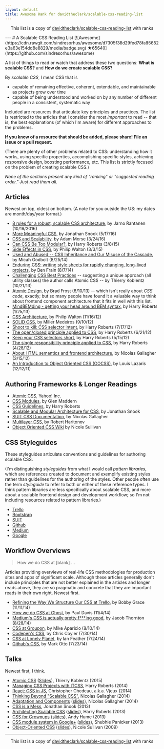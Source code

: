 ```yaml
---
layout: default
title: Awesome Rank for davidtheclark/scalable-css-reading-list
---
```


<p align="center">
	This list is a copy of <a href="https://github.com/davidtheclark/scalable-css-reading-list">davidtheclark/scalable-css-reading-list</a> with ranks
</p>
---
# A Scalable CSS Reading List [![Awesome](https://cdn.rawgit.com/sindresorhus/awesome/d7305f38d29fed78fa85652e3a63e154dd8e8829/media/badge.svg) ★65640](https://github.com/sindresorhus/awesome)

A list of things to read or watch that address these two questions: **What is scalable CSS?** and **How do we create scalable CSS?**

By *scalable CSS*, I mean CSS that is
- capable of remaining effective, coherent, extendable, and maintainable as projects grow over time
- capable of being understood and worked on by any number of different people in a consistent, systematic way

Included are resources that articulate key principles and practices. The list is restricted to the articles that I consider the most *important* to read -- that is, the best explanations (of which I'm aware) for different approaches to the problems.

**If you know of a resource that should be added, please share! File an issue or a pull request.**

(There are plenty of other problems related to CSS: understanding how it works, using specific properties, accomplishing specific styles, achieving responsive design, boosting performance, etc. This list is strictly focused on the problem of creating scalable CSS.)

*None of the sections present any kind of "ranking" or "suggested reading order." Just read them all.*

## Articles

Newest on top, oldest on bottom. (A note for you outside the US: my dates are month/day/year format.)

- [8 rules for a robust, scalable CSS architecture](https://github.com/jareware/css-architecture/blob/master/README.md), by Jarno Rantanen (10/16/2016)
- [More Meaningful CSS](http://snook.ca/archives/html_and_css/more-meaningful-css), by Jonathan Snook (5/17/16)
- [CSS and Scalability](http://mrmrs.io/writing/2016/03/24/scalable-css/), by Adam Morse (3/24/16)
- [Can CSS Be Too Modular?](http://csswizardry.com/2015/03/can-css-be-too-modular/), by Harry Roberts (3/8/15)
- [Side Effects in CSS](http://philipwalton.com/articles/side-effects-in-css/), by Philip Walton (3/3/15)
- [Used and Abused -- CSS Inheritance and Our Misuse of the Cascade](http://www.phase2technology.com/blog/used-and-abused-css-inheritance-and-our-misuse-of-the-cascade/?utm_source=CSS-Weekly&utm_campaign=Issue-127&utm_medium=RSS), by Micah Godbolt (8/25/14)
- [Enduring CSS: writing style sheets for rapidly changing, long-lived projects](http://benfrain.com/enduring-css-writing-style-sheets-rapidly-changing-long-lived-projects), by Ben Frain (8/7/14)
- [Challenging CSS Best Practices](http://www.smashingmagazine.com/2013/10/21/challenging-css-best-practices-atomic-approach/) -- suggesting a unique approach (all utility classes) the author calls Atomic CSS -- by Thierry Koblentz (10/21/13)
- [Atomic Design](http://bradfrostweb.com/blog/post/atomic-web-design/), by Brad Frost (6/10/13) -- which isn't really about *CSS code*, exactly; but so many people have found it a valuable way to think about frontend component architecture that it fits in well with this list.
- [MindBEMding - getting your head around BEM syntax](http://csswizardry.com/2013/01/mindbemding-getting-your-head-round-bem-syntax/), by Harry Roberts (1/25/13)
- [CSS Architecture](http://philipwalton.com/articles/css-architecture/), by Philip Walton (11/16/12)
- [SOLID CSS](http://blog.millermedeiros.com/solid-css/), by Miller Medeiros (9/10/12)
- [Shoot to kill: CSS selector intent](http://csswizardry.com/2012/07/shoot-to-kill-css-selector-intent/), by Harry Roberts (7/17/12)
- [The open/closed principle applied to CSS](http://csswizardry.com/2012/06/the-open-closed-principle-applied-to-css/), by Harry Roberts (6/21/12)
- [Keep your CSS selectors short](http://csswizardry.com/2012/05/keep-your-css-selectors-short/), by Harry Roberts (5/15/12)
- [The single responsibility principle applied to CSS](http://csswizardry.com/2012/04/the-single-responsibility-principle-applied-to-css/), by Harry Roberts (4/28/12)
- [About HTML semantics and frontend architecture](http://nicolasgallagher.com/about-html-semantics-front-end-architecture/), by Nicolas Gallagher (3/15/12)
- [An Introduction to Object Oriented CSS (OOCSS)](http://www.smashingmagazine.com/2011/12/12/an-introduction-to-object-oriented-css-oocss/), by Louis Lazaris (12/12/11)

## Authoring Frameworks & Longer Readings

- [Atomic CSS](http://acss.io/), Yahoo! Inc.
- [CSS Modules](http://glenmaddern.com/articles/css-modules), by Glen Maddern
- [CSS Guidelines](http://cssguidelin.es/), by Harry Roberts
- [Scalable and Modular Architecture for CSS](https://smacss.com/), by Jonathan Snook
- [SUIT CSS Documentation](https://github.com/suitcss/suit/blob/master/doc/README.md), by Nicolas Gallagher
- [Multilayer CSS](http://operatino.github.io/MCSS/en/), by Robert Haritonov
- [Object Oriented CSS Wiki](https://github.com/stubbornella/oocss/wiki) by Nicole Sullivan

## CSS Styleguides

These styleguides articulate conventions and guidelines for authoring scalable CSS.

(I'm distinguishing *styleguides* from what I would call *pattern libraries*, which are references created to document and exemplify existing styles rather than guidelines for the authoring of the styles. Other people often use the term *styleguide* to refer to both or either of these reference types. I think pattern libraries are less specifically about scalable CSS, and more about a scalable frontend design and development workflow; so I'm not including resources related to pattern libraries.)

- [Trello](https://gist.github.com/bobbygrace/9e961e8982f42eb91b80)
- [Bootstrap](http://mdo.github.io/code-guide/#css)
- [SUIT](https://github.com/suitcss/suit/blob/master/doc/STYLE.md#4-css)
- [Github](https://github.com/styleguide/css)
- [Medium](https://gist.github.com/fat/a47b882eb5f84293c4ed)
- [Google](https://google.github.io/styleguide/htmlcssguide.xml#CSS_Style_Rules)

## Workflow Overviews

> How we do CSS at [blank] ...

Articles providing overviews of real-life CSS methodologies for production sites and apps of significant scale. Although these articles generally don't include principles that are not better explained in the articles and longer reads above, they are so pragmatic and concrete that they are important reads in their own right. Newest first.

- [Refining the Way We Structure Our CSS at Trello](http://blog.trello.com/refining-the-way-we-structure-our-css-at-trello/), by Bobby Grace (11/11/14)
- [How we do CSS at Ghost](http://dev.ghost.org/css-at-ghost), by Paul Davis (11/4/14)
- [Medium's CSS is actually pretty f\*\*\*ing good](https://medium.com/@fat/mediums-css-is-actually-pretty-fucking-good-b8e2a6c78b06), by Jacob Thornton (8/28/14)
- [CSS at Groupon](http://mikeaparicio.com/2014/08/10/css-at-groupon/), by Mike Aparicio (8/10/14)
- [Codepen's CSS](http://codepen.io/chriscoyier/blog/codepens-css), by Chris Coyier (7/30/14)
- [CSS at Lonely Planet](http://ianfeather.co.uk/css-at-lonely-planet/), by Ian Feather (7/24/14)
- [Github's CSS](http://markdotto.com/2014/07/23/githubs-css/), by Mark Otto (7/23/14)


## Talks

Newest first, I think.

- [Atomic CSS](https://www.youtube.com/watch?v=bokjM0ZaizQ) ([Slides](https://www.haikudeck.com/atomic-css-science-and-technology-presentation-dJ0xlFjhBQ)), Thierry Koblentz (2015)
- [Managing CSS Projects with ITCSS](https://speakerdeck.com/dafed/managing-css-projects-with-itcss), Harry Roberts (2014)
- [React: CSS in JS](http://blog.vjeux.com/2014/javascript/react-css-in-js-nationjs.html), Christopher Chedeau, a.k.a. Vjeux (2014)
- [Thinking Beyond "Scalable CSS"](http://www.thedotpost.com/2014/11/nicolas-gallagher-thinking-beyond-scalable-css), Nicolas Gallagher (2014)
- [Adaptation and Components](https://www.youtube.com/watch?v=m0oMHG6ZXvo) ([slides](https://speakerdeck.com/necolas/adaptation-and-components)), Nicolas Gallagher (2014)
- [CSS is a Mess](https://www.youtube.com/watch?v=C4z_9F6nfS8), Jonathan Snook (2013)
- [Architecting Scalable CSS](http://vimeo.com/67544231) ([slides](https://speakerdeck.com/csswizardry/architecting-scalable-css)), Harry Roberts (2013)
- [CSS for Grownups](https://www.youtube.com/watch?v=ZpFdyfs03Ug) ([slides](https://speakerdeck.com/andyhume/css-for-grown-ups-maturing-best-practises-sxsw-2012)), Andy Hume (2013)
- [CSS module system in Google+](https://github.com/davidtheclark/scalable-css-reading-list/issues/3) ([slides](https://docs.google.com/presentation/d/1_LpRI2_grOgTKyqodgg8yWGDhStgZHxnvjFOTJ6Jb3g/edit#slide=id.p)), Shubhie Panicker (2013)
- [Object-Oriented CSS](https://www.youtube.com/watch?v=BjAdHyA9nIY) ([slides](http://www.slideshare.net/stubbornella/object-oriented-css)), Nicole Sullivan (2009)
---
<p align="center">
	This list is a copy of <a href="https://github.com/davidtheclark/scalable-css-reading-list">davidtheclark/scalable-css-reading-list</a> with ranks
</p>
